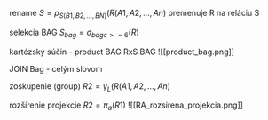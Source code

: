 rename
$S = \rho_{S(B1,B2, \dots, BN)}(R(A1,A2,\dots,An)$
premenuje R na reláciu S

selekcia BAG
$S_{bag} = \sigma_{bag c>= 6}(R)$

kartézsky súčin - product BAG
RxS BAG
![[product_bag.png]]

JOIN Bag - celým slovom

zoskupenie (group)
$R2 = \gamma_L(R(A1,A2,\dots, An)$

rozšírenie projekcie
$R2 = \pi_a(R1)$
![[RA_rozsirena_projekcia.png]]

